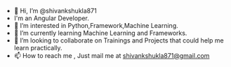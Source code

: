 - 👋 Hi, I’m @shivankshukla871
- I'm an Angular Developer.
- 👀 I’m interested in Python,Framework,Machine Learning.
- 🌱 I’m currently learning Machine Learning and Frameworks.
- 💞️ I’m looking to collaborate on Trainings and Projects that could help me learn practically.
- 📫 How to reach me , Just mail me at shivankshukla871@gmail.com

<!---
shivankshukla871/shivankshukla871 is a ✨ special ✨ repository because its `README.md` (this file) appears on your GitHub profile.
You can click the Preview link to take a look at your changes.
--->
